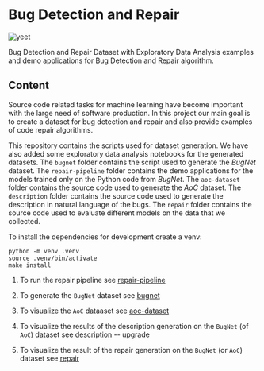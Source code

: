 # Bug Detection and Repair

![yeet](https://github.com/alexjercan/bug-detection/actions/workflows/checks.yml/badge.svg)

Bug Detection and Repair Dataset with Exploratory Data Analysis examples and
demo applications for Bug Detection and Repair algorithm.

## Content

Source code related tasks for machine learning have become important with the
large need of software production. In this project our main goal is to create a
dataset for bug detection and repair and also provide examples of code repair
algorithms.

This repository contains the scripts used for dataset generation. We have also
added some exploratory data analysis notebooks for the generated datasets. The
`bugnet` folder contains the script used to generate the *BugNet* dataset. The
`repair-pipeline` folder contains the demo applications for the models trained
only on the Python code from *BugNet*. The `aoc-dataset` folder contains the
source code used to generate the *AoC* dataset. The `description` folder
contains the source code used to generate the description in natural language
of the bugs. The `repair` folder contains the source code used to evaluate
different models on the data that we collected.

To install the dependencies for development create a venv:

```console
python -m venv .venv
source .venv/bin/activate
make install
```

1. To run the repair pipeline see [repair-pipeline](./repair-pipeline/)

2. To generate the `BugNet` dataset see [bugnet](./bugnet/)

3. To visualize the `AoC` dataaset see [aoc-dataset](./aoc-dataset/)

4. To visualize the results of the description generation on the `BugNet` (of `AoC`) dataset see [description](./description//) -- upgrade

5. To visualize the result of the repair generation on the `BugNet` (or `AoC`) dataset see [repair](./repair/)
